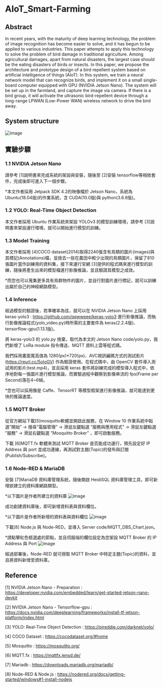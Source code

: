 # AIoT_Smart-Farming

## Abstract
In recent years, with the maturity of deep learning technology, the problem of image recognition has become easier to solve, and it has begun to be applied to various industries. This paper attempts to apply this technology to solve the problem of bird damage in traditional agriculture. Among agricultural damages, apart from natural disasters, the largest case should be the eating disasters of birds or insects. In this paper, we propose the architecture and prototype design of a bird repellent system based on artificial intelligence of things (AIoT). In this system, we train a neural network model that can recognize birds, and implement it on a small single-board computer equipped with GPU (NVIDIA Jetson Nano). The system will be set up in the farmland, and capture the image via camera. If there is a bird group, it will activate the ultrasonic bird-repellent device through a long-range LPWAN  (Low-Power WAN) wireless network  to drive the bird away.

## System structure
![image](https://github.com/TzuHaoTsai/AIoT_Smart-Farming/blob/main/images/System%20structure.png)

## 實驗步驟

### 1.1 NVIDIA Jetson Nano
請參考 [1]說明書來完成系統的架設與安裝，隨後至 [2]安裝 tensorflow等相依套件，完成後即可進入下一個步驟。

*本文作者採用 Jetpack SDK 4.2的映像檔於 Jetson Nano，系統為 Ubuntu(18.04版)的作業系統，含 CUDA(10.0版)與 python(3.6.9版)。

### 1.2 YOLO: Real-Time Object Detection
本文作者採用 Ubuntu 作業系統來架設 YOLOv3 的模型訓練環境，請參考 [3]說明書來架設運行環境，就可以開始進行模型的訓練。

### 1.3 Model Training
本文作者採用 [4]COCO dataset(2014)取得2240張含有鳥類的圖片(images)與其標記(Annotations)檔，並捨去一些在農田中較少出現的鳥類圖片，保留了810張圖片當作訓練用的資料集，接下來運行官網 [3]提供的程式碼來進行模型的訓練，隨後將產生出來的模型檔進行影像推論，並且驗證其模型之成效。

*而您也可以蒐集更多具有鳥群物件的圖片，並自行對圖片進行標記，就可以訓練出屬於自己的神經網路模型。

### 1.4 Inference
經過模型的驗證後，若準確率為佳，就可以在 NVIDIA Jetson Nano 上採用 keras-yolo3 : https://github.com/qqwweee/keras-yolo3 進行影像推論，而執行影像推論程式(yolo_video.py)時所需的主要套件為 keras(2.2.4版)、tensorflow-gpu(1.13.1版)。


將 keras-yolo3 的 yolo.py 捨棄，取代為本文的 Jetson Nano code/yolo.py，我們新增了 LoRa module 指令傳送、MQTT 資料上雲等程式碼。


我們採用畫面寬高值為 1280(px)*720(px)、AVC視訊編碼方式的測試影片(https://reurl.cc/5oloGV) 作為驗證使用。在程式碼中，由 OpenCV 套件導入測試用的影片(test.mp4)，並且採用 keras 套件將訓練完成的模型導入程式中，依序地對每一張圖片進行模型推論，而實驗過程中觀察到影像串流的 fps(Frame per Second)落在4~6幀。

*您也可以採用像是 Caffe、TensorRT 等模型框架進行影像推論，就可能達到更快的推論速度。

### 1.5	MQTT Broker
從官方網站下載[5]mosquitto軟體並開啟此服務，在 Window 10 作業系統中點選”開始” → 搜尋”電腦管理” → 滑鼠左鍵點選 ”服務與應用程式” → 滑鼠左鍵點選 ”服務” → 滑鼠右鍵點選 ”Mosquitto Broker” ，即可啟動服務。

下載 [6]MQTT.fx 軟體來測試 MQTT Broker 是否能成功運行，預先設定好 IP Address 與 port 並成功連線，再測試對主題(Topic)的發布與訂閱(Publish/Subscribe)。

### 1.6	Node-RED & MariaDB 
安裝 [7]MariaDB 資料庫管理系統，隨後開啟 HeidiSQL 資料庫管理工具，即可新增欲建立的資料庫網路類型。

*以下圖片是作者所建立的資料庫
![image](https://github.com/TzuHaoTsai/AIoT_Smart-Farming/blob/main/images/SQL_1.png)

成功創建資料庫後，即可新增資料表與資料欄位。

*以下圖片是作者所新增的資料表與資料欄位
![image](https://github.com/TzuHaoTsai/AIoT_Smart-Farming/blob/main/images/SQL_2.png)

下載[8] Node.js 與 Node-RED，並導入 Server code/MQTT_DBS_Chart.json。

*請點擊紅色框選處的節點，並且伺服端的欄位設定為您架設 MQTT Broker 的 IP Address 與 Port
![image](https://github.com/TzuHaoTsai/AIoT_Smart-Farming/blob/main/images/NodeRED_1.png)

經過部署後，Node-RED 就可撈取 MQTT Broker 中特定主題(Topic)的資料，並且將資料新增至資料庫。

## Reference

[1] NVIDIA Jetson Nano - Preparation : https://developer.nvidia.com/embedded/learn/get-started-jetson-nano-devkit

[2] NVIDIA Jetson Nano - Tensorflow-gpu : https://docs.nvidia.com/deeplearning/frameworks/install-tf-jetson-platform/index.html

[3] YOLO: Real-Time Object Detection : https://pjreddie.com/darknet/yolo/

[4]	COCO Dataset : https://cocodataset.org/#home

[5] Mosquitto : https://mosquitto.org/

[6] MQTT.fx : https://mqttfx.jensd.de/

[7] Mariadb : https://downloads.mariadb.org/mariadb/

[8] Node-RED & Node.js : https://nodered.org/docs/getting-started/windows#1-install-nodejs




